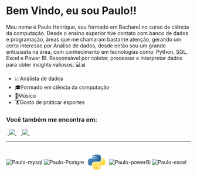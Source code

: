 ### <h1>Bem Vindo, eu sou Paulo!!</h1>

<p> Meu nome é Paulo Henrique, sou formado em Bacharel no curso de ciência da computação. Desde o ensino superior tive contato com banco de dados e programação, áreas que me chamaram bastante atenção, gerando um certo interesse por Análise de dados, desde então sou um grande entusiasta na área, com conhecimento em tecnologias como: Python, SQL, Excel e Power BI. Responsável por coletar, processar e interpretar dados para obter insights valiosos. 💻📊 
</p>

* 📈Análista de dados
* 🎓Formado em ciência da computação
* 🎸Músico
* 🏋Gosto de práticar esportes

### Você também me encontra em:
&nbsp;<a href="https://www.linkedin.com/in/paulo-henrique-189360197/">
  <img src="https://img.shields.io/badge/linkedin-%230077B5.svg?style=for-the-badge&logo=linkedin&logoColor=white">
</a>&nbsp;
&nbsp;<a href="https://www.instagram.com/paulogt_/">
  <img src="https://img.shields.io/badge/Instagram-%23E4405F.svg?style=for-the-badge&logo=Instagram&logoColor=white">
</a>&nbsp;


<hr>

<div style="display: inline_block"><br>
<img align="center" alt="Paulo-mysql" height="50" width="60" src="https://cdn.jsdelivr.net/gh/devicons/devicon/icons/mysql/mysql-original-wordmark.svg" />
<img align="center" alt="Paulo-Postgre" height="50" width="60" src="https://cdn.jsdelivr.net/gh/devicons/devicon/icons/postgresql/postgresql-original-wordmark.svg"/>
<img align="center" alt="Paulo-Python" height="50" width="60" src="https://raw.githubusercontent.com/devicons/devicon/master/icons/python/python-original.svg">
<img align="center" alt="Paulo-powerBi" height="50" width="60" src="https://img.icons8.com/color/48/null/power-bi.png"/>
<img align="center" alt="Paulo-excel" height="50" width="60" src="https://img.icons8.com/color/48/null/ms-excel.png"/>
</div>      
